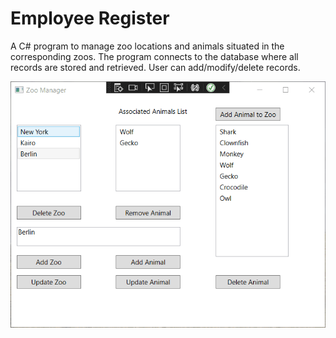 # Employee Register
A C# program to manage zoo locations and animals situated in the corresponding zoos. The program connects to the database where all records are stored and retrieved. 
User can add/modify/delete records.

![showcase](https://github.com/sbozich/Zoo-Manager/blob/main/showcase.gif)

